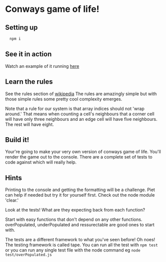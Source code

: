 # Conways game of life!

## Setting up
```bash
  npm i
```
## See it in action
Watch an example of it running [here](http://pmav.eu/stuff/javascript-game-of-life-v3.1.1/)

## Learn the rules
See the rules section of [wikipedia](https://en.wikipedia.org/wiki/Conway%27s_Game_of_Life)
The rules are amazingly simple but with those simple rules some pretty cool complexity emerges.

Note that a rule for our system is that array indices should not 'wrap around.' That means when counting a cell's neighbours that a corner cell will have only three neighbours and an edge cell will have five neighbours. The rest will have eight.

## Build it!
Your're going to make your very own version of conways game of life. You'll render the game out to the console. 
There are a complete set of tests to code against which will really help. 

## Hints
Printing to the console and getting the formatting will be a challenge. Piet can help if needed but try it for yourself first. Check out the node module 'clear.' 

Look at the tests! What are they expecting back from each function?

Start with easy functions that don't depend on any other functions. overPopulated, underPopulated and ressurectable are good ones to start with.

The tests are a different framework to what you've seen before! Oh noes! The testing framework is called tape. You can run all the test with ```npm test``` or you can run any single test file with the node command eg ```node test/overPopulated.js```
